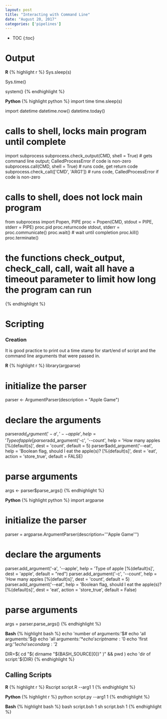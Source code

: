 ```yaml
---
layout: post
title: "Interacting with Command Line"
date: "August 20, 2017"
categories: ['pipelines']
---
```


* TOC
{:toc}

# Output

**R**
{% highlight r %}
Sys.sleep(s)

Sys.time()

system()
{% endhighlight %}

**Python**
{% highlight python %}
import time
time.sleep(s)

import datetime
datetime.now()
datetime.today()

# calls to shell, locks main program until complete
import subprocess
subprocess.check_output(CMD, shell = True) # gets command line output; CalledProcessError if code is non-zero
subprocess.call(CMD, shell = True) # runs code, get return code
subprocess.check_call(['CMD', 'ARG1']) # runs code, CalledProcessError if code is non-zero

# calls to shell, does not lock main program 
from subprocess import Popen, PIPE
proc = Popen(CMD, stdout = PIPE, stderr = PIPE)
proc.pid
proc.returncode
stdout, stderr = proc.communicate()
proc.wait() # wait until completion
proc.kill()
proc.terminate()

# the functions check_output, check_call, call, wait all have a timeout parameter to limit how long the program can run
{% endhighlight %}


# Scripting

### Creation
It is good practice to print out a time stamp for start/end of script and the command line arguments that were passed in.

**R**
{% highlight r %}
library(argparse)

# initialize the parser
parser <- ArgumentParser(description = "Apple Game")

# declare the arguments
parser$add_argument('-a', '--apple', help = 'Type of apple [%(default)s]', dest = 'apple', default = "red")
parser$add_argument('-c', '--count', help = 'How many apples [%(default)s]', dest = 'count', default = 5)
parser$add_argument('--eat', help = 'Boolean flag, should I eat the apple(s)? [%(default)s]', dest = 'eat', action = 'store_true', default = FALSE)
  
# parse arguments
args <- parser$parse_args()
{% endhighlight %}

**Python**
{% highlight python %}
import argparse

# initialize the parser
parser = argparse.ArgumentParser(description='''Apple Game''')
  
# declare the arguments
parser.add_argument('-a', '--apple', help = 'Type of apple [%(default)s]', dest = 'apple', default = "red")
parser.add_argument('-c', '--count', help = 'How many apples [%(default)s]', dest = 'count', default = 5)
parser.add_argument('--eat', help = 'Boolean flag, should I eat the apple(s)? [%(default)s]', dest = 'eat', action = 'store_true', default = False)
  
# parse arguments
args = parser.parse_args()
{% endhighlight %}

**Bash**
{% highlight bash %}
echo 'number of arguments:'$#
echo 'all arguments:'$@
echo 'all arguments:'$*
echo 'script name:'$0
echo 'first arg:'$1
echo 'second arg:'$2

DIR=$( cd "$( dirname "${BASH_SOURCE[0]}" )" && pwd )
echo 'dir of script:'${DIR}
{% endhighlight %}

## Calling Scripts

**R**
{% highlight r %}
Rscript script.R --arg1 1
{% endhighlight %}

**Python**
{% highlight r %}
python script.py --arg1 1
{% endhighlight %}

**Bash**
{% highlight bash %}
bash script.bsh 1
sh script.bsh 1
{% endhighlight %}

